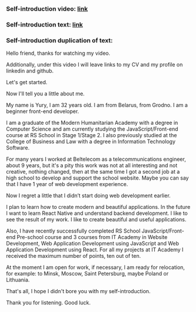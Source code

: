 <h3>Self-introduction video: <a target="_blank" href="https://www.youtube.com/watch?v=OFzmRJBnhz8">link</a></h3>
<h3>Self-introduction text: <a target="_blank" href="https://docs.google.com/document/d/1a0cyoCWNkxQknYxZXcdNfuSZFqpL7yHCJR7PPurMg0Y/edit">link</a></h3>
<h3>Self-introduction duplication of text:</h3>
Hello friend, thanks for watching my video.

Additionally, under this video I will leave links to my CV and my profile on linkedin and github.

Let's get started.

Now I'll tell you a little about me.

My name is Yury, I am 32 years old. I am from Belarus, from Grodno. I am a beginner front-end developer.

I am a graduate of the Modern Humanitarian Academy with a degree in Computer Science and am currently studying the JavaScript/Front-end course at RS School in Stage 1/Stage 2. I also previously studied at the College of Business and Law with a degree in Information Technology Software.

For many years I worked at Beltelecom as a telecommunications engineer, about 9 years, but it's a pity this work was not at all interesting and not creative, nothing changed, then at the same time I got a second job at a high school to develop and support the school website. Maybe you can say that I have 1 year of web development experience.

Now I regret a little that I didn’t start doing web development earlier.

I plan to learn how to create modern and beautiful applications. In the future I want to learn React Native and understand backend development. I like to see the result of my work. I like to create beautiful and useful applications.

Also, I have recently successfully completed RS School JavaScript/Front-end Pre-school course and 3 courses from IT Academy in Website Development, Web Application Development using JavaScript and Web Application Development using React. For all my projects at IT Academy I received the maximum number of points, ten out of ten.

At the moment I am open for work, if necessary, I am ready for relocation, for example: to Minsk, Moscow, Saint Petersburg, maybe Poland or Lithuania.

That's all, I hope I didn't bore you with my self-introduction.

Thank you for listening. Good luck.
